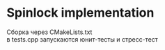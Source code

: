 # Spinlock implementation  
Сборка через CMakeLists.txt  
в tests.cpp запускаются юнит-тесты и стресс-тест
